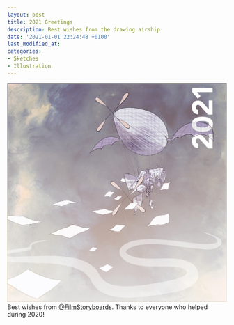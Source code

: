 ```yaml
---
layout: post
title: 2021 Greetings
description: Best wishes from the drawing airship
date: '2021-01-01 22:24:48 +0100'
last_modified_at:
categories:
- Sketches
- Illustration
---
```

![Best wishes from the drawing airship](/images/2021-Greetings_B.jpg)
Best wishes from [@FilmStoryboards](https://film-storyboards.com). Thanks to everyone who helped during 2020!